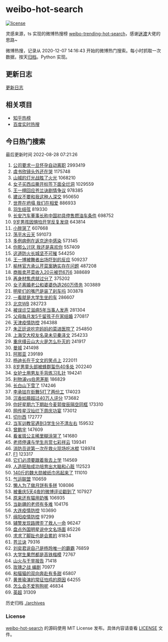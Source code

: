 # weibo-hot-search

[![license](https://img.shields.io/github/license/Arrackisarookie/weibo-hot-search)](https://github.com/Arrackisarookie/weibo-hot-search/blob/master/LICENSE)

灵感来源，ts 实现的微博热搜榜 [weibo-trending-hot-search](https://github.com/justjavac/weibo-trending-hot-search)，感谢[迷渡](https://github.com/justjavac)大佬的思路~

微博热搜，记录从 2020-12-07 14:16:43 开始的微博热门搜索。每小时抓取一次数据，按天[归档](./archives)。Python 实现。

## 更新日志
[更新日志](./UPDATE.md)

## 相关项目
+ [知乎热榜](https://github.com/Arrackisarookie/zhihu-top-search)
+ [百度实时热搜](https://github.com/Arrackisarookie/baidu-hot-search)

## 今日热门搜索

<!-- Rank Begin -->

最后更新时间 2022-08-28 07:21:26

1. [公司要求一旦怀孕自动离职](https://s.weibo.com/weibo?q=%23%E5%85%AC%E5%8F%B8%E8%A6%81%E6%B1%82%E4%B8%80%E6%97%A6%E6%80%80%E5%AD%95%E8%87%AA%E5%8A%A8%E7%A6%BB%E8%81%8C%23&Refer=top) 2993419
1. [虞书欣镜头外还在哭](https://s.weibo.com/weibo?q=%23%E8%99%9E%E4%B9%A6%E6%AC%A3%E9%95%9C%E5%A4%B4%E5%A4%96%E8%BF%98%E5%9C%A8%E5%93%AD%23&Refer=top) 1175748
1. [山城的灯光战胜了火光](https://s.weibo.com/weibo?q=%23%E5%B1%B1%E5%9F%8E%E7%9A%84%E7%81%AF%E5%85%89%E6%88%98%E8%83%9C%E4%BA%86%E7%81%AB%E5%85%89%23&Refer=top) 1068210
1. [女子买西瓜撕开标签下面全烂洞](https://s.weibo.com/weibo?q=%23%E5%A5%B3%E5%AD%90%E4%B9%B0%E8%A5%BF%E7%93%9C%E6%92%95%E5%BC%80%E6%A0%87%E7%AD%BE%E4%B8%8B%E9%9D%A2%E5%85%A8%E7%83%82%E6%B4%9E%23&Refer=top) 1029559
1. [王一栩回应苍兰诀剧情争议](https://s.weibo.com/weibo?q=%23%E7%8E%8B%E4%B8%80%E6%A0%A9%E5%9B%9E%E5%BA%94%E8%8B%8D%E5%85%B0%E8%AF%80%E5%89%A7%E6%83%85%E4%BA%89%E8%AE%AE%23&Refer=top) 978385
1. [建议不要和我这种人深交](https://s.weibo.com/weibo?q=%23%E5%BB%BA%E8%AE%AE%E4%B8%8D%E8%A6%81%E5%92%8C%E6%88%91%E8%BF%99%E7%A7%8D%E4%BA%BA%E6%B7%B1%E4%BA%A4%23&Refer=top) 950650
1. [世界在坍塌 我们在相爱](https://s.weibo.com/weibo?q=%E4%B8%96%E7%95%8C%E5%9C%A8%E5%9D%8D%E5%A1%8C%20%E6%88%91%E4%BB%AC%E5%9C%A8%E7%9B%B8%E7%88%B1&Refer=top) 886933
1. [羽生结弦](https://s.weibo.com/weibo?q=%23%E7%BE%BD%E7%94%9F%E7%BB%93%E5%BC%A6%23&Refer=top) 819330
1. [长安汽车董事长称中国初具停售燃油车条件](https://s.weibo.com/weibo?q=%23%E9%95%BF%E5%AE%89%E6%B1%BD%E8%BD%A6%E8%91%A3%E4%BA%8B%E9%95%BF%E7%A7%B0%E4%B8%AD%E5%9B%BD%E5%88%9D%E5%85%B7%E5%81%9C%E5%94%AE%E7%87%83%E6%B2%B9%E8%BD%A6%E6%9D%A1%E4%BB%B6%23&Refer=top) 698752
1. [9岁男孩因惧怕开学反复发烧](https://s.weibo.com/weibo?q=%239%E5%B2%81%E7%94%B7%E5%AD%A9%E5%9B%A0%E6%83%A7%E6%80%95%E5%BC%80%E5%AD%A6%E5%8F%8D%E5%A4%8D%E5%8F%91%E7%83%A7%23&Refer=top) 643814
1. [小胖哭了](https://s.weibo.com/weibo?q=%23%E5%B0%8F%E8%83%96%E5%93%AD%E4%BA%86%23&Refer=top) 607668
1. [荡平水云天](https://s.weibo.com/weibo?q=%E8%8D%A1%E5%B9%B3%E6%B0%B4%E4%BA%91%E5%A4%A9&Refer=top) 591073
1. [多例病例在返京途中感染](https://s.weibo.com/weibo?q=%23%E5%A4%9A%E4%BE%8B%E7%97%85%E4%BE%8B%E5%9C%A8%E8%BF%94%E4%BA%AC%E9%80%94%E4%B8%AD%E6%84%9F%E6%9F%93%23&Refer=top) 573145
1. [你那么讨厌 我还是喜欢你](https://s.weibo.com/weibo?q=%E4%BD%A0%E9%82%A3%E4%B9%88%E8%AE%A8%E5%8E%8C%20%E6%88%91%E8%BF%98%E6%98%AF%E5%96%9C%E6%AC%A2%E4%BD%A0&Refer=top) 557409
1. [这道防火长城坚不可摧](https://s.weibo.com/weibo?q=%23%E8%BF%99%E9%81%93%E9%98%B2%E7%81%AB%E9%95%BF%E5%9F%8E%E5%9D%9A%E4%B8%8D%E5%8F%AF%E6%91%A7%23&Refer=top) 544250
1. [王一博被舞者出场吓到的反应](https://s.weibo.com/weibo?q=%23%E7%8E%8B%E4%B8%80%E5%8D%9A%E8%A2%AB%E8%88%9E%E8%80%85%E5%87%BA%E5%9C%BA%E5%90%93%E5%88%B0%E7%9A%84%E5%8F%8D%E5%BA%94%23&Refer=top) 509237
1. [榆林官方承认芹菜案确实存在问题](https://s.weibo.com/weibo?q=%23%E6%A6%86%E6%9E%97%E5%AE%98%E6%96%B9%E6%89%BF%E8%AE%A4%E8%8A%B9%E8%8F%9C%E6%A1%88%E7%A1%AE%E5%AE%9E%E5%AD%98%E5%9C%A8%E9%97%AE%E9%A2%98%23&Refer=top) 487208
1. [商贩卖芹菜收入20元被罚6万6](https://s.weibo.com/weibo?q=%23%E5%95%86%E8%B4%A9%E5%8D%96%E8%8A%B9%E8%8F%9C%E6%94%B6%E5%85%A520%E5%85%83%E8%A2%AB%E7%BD%9A6%E4%B8%876%23&Refer=top) 388689
1. [再身材焦虑就过分了](https://s.weibo.com/weibo?q=%23%E5%86%8D%E8%BA%AB%E6%9D%90%E7%84%A6%E8%99%91%E5%B0%B1%E8%BF%87%E5%88%86%E4%BA%86%23&Refer=top) 375202
1. [女子离婚老公和婆婆伪造260万债务](https://s.weibo.com/weibo?q=%23%E5%A5%B3%E5%AD%90%E7%A6%BB%E5%A9%9A%E8%80%81%E5%85%AC%E5%92%8C%E5%A9%86%E5%A9%86%E4%BC%AA%E9%80%A0260%E4%B8%87%E5%80%BA%E5%8A%A1%23&Refer=top) 303889
1. [明星们的嘴巴是装了刹车吗](https://s.weibo.com/weibo?q=%23%E6%98%8E%E6%98%9F%E4%BB%AC%E7%9A%84%E5%98%B4%E5%B7%B4%E6%98%AF%E8%A3%85%E4%BA%86%E5%88%B9%E8%BD%A6%E5%90%97%23&Refer=top) 303878
1. [一看就是大学生坐的车](https://s.weibo.com/weibo?q=%23%E4%B8%80%E7%9C%8B%E5%B0%B1%E6%98%AF%E5%A4%A7%E5%AD%A6%E7%94%9F%E5%9D%90%E7%9A%84%E8%BD%A6%23&Refer=top) 286607
1. [北京WB](https://s.weibo.com/weibo?q=%E5%8C%97%E4%BA%ACWB&Refer=top) 282723
1. [被误诊艾滋病5年当事人发声](https://s.weibo.com/weibo?q=%23%E8%A2%AB%E8%AF%AF%E8%AF%8A%E8%89%BE%E6%BB%8B%E7%97%855%E5%B9%B4%E5%BD%93%E4%BA%8B%E4%BA%BA%E5%8F%91%E5%A3%B0%23&Refer=top) 281304
1. [父母每月发5千留孩子在家结婚](https://s.weibo.com/weibo?q=%23%E7%88%B6%E6%AF%8D%E6%AF%8F%E6%9C%88%E5%8F%915%E5%8D%83%E7%95%99%E5%AD%A9%E5%AD%90%E5%9C%A8%E5%AE%B6%E7%BB%93%E5%A9%9A%23&Refer=top) 270817
1. [天津疫情防控](https://s.weibo.com/weibo?q=%E5%A4%A9%E6%B4%A5%E7%96%AB%E6%83%85%E9%98%B2%E6%8E%A7&Refer=top) 264388
1. [朱正廷说吃完妈妈的菜进医院了](https://s.weibo.com/weibo?q=%23%E6%9C%B1%E6%AD%A3%E5%BB%B7%E8%AF%B4%E5%90%83%E5%AE%8C%E5%A6%88%E5%A6%88%E7%9A%84%E8%8F%9C%E8%BF%9B%E5%8C%BB%E9%99%A2%E4%BA%86%23&Refer=top) 254850
1. [上海交大校友名录未见秦泽文](https://s.weibo.com/weibo?q=%23%E4%B8%8A%E6%B5%B7%E4%BA%A4%E5%A4%A7%E6%A0%A1%E5%8F%8B%E5%90%8D%E5%BD%95%E6%9C%AA%E8%A7%81%E7%A7%A6%E6%B3%BD%E6%96%87%23&Refer=top) 254233
1. [重庆缙云山大火是怎么扑灭的](https://s.weibo.com/weibo?q=%23%E9%87%8D%E5%BA%86%E7%BC%99%E4%BA%91%E5%B1%B1%E5%A4%A7%E7%81%AB%E6%98%AF%E6%80%8E%E4%B9%88%E6%89%91%E7%81%AD%E7%9A%84%23&Refer=top) 241917
1. [曼城](https://s.weibo.com/weibo?q=%E6%9B%BC%E5%9F%8E&Refer=top) 241498
1. [阿那亚](https://s.weibo.com/weibo?q=%23%E9%98%BF%E9%82%A3%E4%BA%9A%23&Refer=top) 239189
1. [杨迪长在于文文的笑点上](https://s.weibo.com/weibo?q=%23%E6%9D%A8%E8%BF%AA%E9%95%BF%E5%9C%A8%E4%BA%8E%E6%96%87%E6%96%87%E7%9A%84%E7%AC%91%E7%82%B9%E4%B8%8A%23&Refer=top) 222011
1. [8岁男童头部被蜂群蜇伤40多处](https://s.weibo.com/weibo?q=%238%E5%B2%81%E7%94%B7%E7%AB%A5%E5%A4%B4%E9%83%A8%E8%A2%AB%E8%9C%82%E7%BE%A4%E8%9C%87%E4%BC%A440%E5%A4%9A%E5%A4%84%23&Refer=top) 202240
1. [女护士用男友手背练习扎针](https://s.weibo.com/weibo?q=%23%E5%A5%B3%E6%8A%A4%E5%A3%AB%E7%94%A8%E7%94%B7%E5%8F%8B%E6%89%8B%E8%83%8C%E7%BB%83%E4%B9%A0%E6%89%8E%E9%92%88%23&Refer=top) 194241
1. [利物浦vs伯恩茅斯](https://s.weibo.com/weibo?q=%23%E5%88%A9%E7%89%A9%E6%B5%A6vs%E4%BC%AF%E6%81%A9%E8%8C%85%E6%96%AF%23&Refer=top) 186829
1. [长白山下雪了](https://s.weibo.com/weibo?q=%23%E9%95%BF%E7%99%BD%E5%B1%B1%E4%B8%8B%E9%9B%AA%E4%BA%86%23&Refer=top) 174246
1. [李承铉在街舞5打了两份工](https://s.weibo.com/weibo?q=%23%E6%9D%8E%E6%89%BF%E9%93%89%E5%9C%A8%E8%A1%97%E8%88%9E5%E6%89%93%E4%BA%86%E4%B8%A4%E4%BB%BD%E5%B7%A5%23&Refer=top) 174023
1. [沉香如屑超过40万人评分](https://s.weibo.com/weibo?q=%23%E6%B2%89%E9%A6%99%E5%A6%82%E5%B1%91%E8%B6%85%E8%BF%8740%E4%B8%87%E4%BA%BA%E8%AF%84%E5%88%86%23&Refer=top) 173682
1. [你好星期六下期赵今麦郭俊辰隔空同框](https://s.weibo.com/weibo?q=%23%E4%BD%A0%E5%A5%BD%E6%98%9F%E6%9C%9F%E5%85%AD%E4%B8%8B%E6%9C%9F%E8%B5%B5%E4%BB%8A%E9%BA%A6%E9%83%AD%E4%BF%8A%E8%BE%B0%E9%9A%94%E7%A9%BA%E5%90%8C%E6%A1%86%23&Refer=top) 173310
1. [网传星汉灿烂下周庆功宴](https://s.weibo.com/weibo?q=%23%E7%BD%91%E4%BC%A0%E6%98%9F%E6%B1%89%E7%81%BF%E7%83%82%E4%B8%8B%E5%91%A8%E5%BA%86%E5%8A%9F%E5%AE%B4%23&Refer=top) 173012
1. [切尔西](https://s.weibo.com/weibo?q=%E5%88%87%E5%B0%94%E8%A5%BF&Refer=top) 172777
1. [当军训教官遇到3学生分不清左右](https://s.weibo.com/weibo?q=%23%E5%BD%93%E5%86%9B%E8%AE%AD%E6%95%99%E5%AE%98%E9%81%87%E5%88%B03%E5%AD%A6%E7%94%9F%E5%88%86%E4%B8%8D%E6%B8%85%E5%B7%A6%E5%8F%B3%23&Refer=top) 159532
1. [曾鹏宇](https://s.weibo.com/weibo?q=%E6%9B%BE%E9%B9%8F%E5%AE%87&Refer=top) 147609
1. [看雀斑公主稀里糊涂哭了](https://s.weibo.com/weibo?q=%23%E7%9C%8B%E9%9B%80%E6%96%91%E5%85%AC%E4%B8%BB%E7%A8%80%E9%87%8C%E7%B3%8A%E6%B6%82%E5%93%AD%E4%BA%86%23&Refer=top) 141680
1. [老师停课与学生共赏七彩祥云](https://s.weibo.com/weibo?q=%23%E8%80%81%E5%B8%88%E5%81%9C%E8%AF%BE%E4%B8%8E%E5%AD%A6%E7%94%9F%E5%85%B1%E8%B5%8F%E4%B8%83%E5%BD%A9%E7%A5%A5%E4%BA%91%23&Refer=top) 139341
1. [消防员说第一次在救火现场吃冰棍](https://s.weibo.com/weibo?q=%23%E6%B6%88%E9%98%B2%E5%91%98%E8%AF%B4%E7%AC%AC%E4%B8%80%E6%AC%A1%E5%9C%A8%E6%95%91%E7%81%AB%E7%8E%B0%E5%9C%BA%E5%90%83%E5%86%B0%E6%A3%8D%23&Refer=top) 128974
1. [F1](https://s.weibo.com/weibo?q=F1&Refer=top) 123317
1. [它们必须要跟着我去上学](https://s.weibo.com/weibo?q=%23%E5%AE%83%E4%BB%AC%E5%BF%85%E9%A1%BB%E8%A6%81%E8%B7%9F%E7%9D%80%E6%88%91%E5%8E%BB%E4%B8%8A%E5%AD%A6%23&Refer=top) 114569
1. [人造胚胎成功培育出大脑和心脏](https://s.weibo.com/weibo?q=%23%E4%BA%BA%E9%80%A0%E8%83%9A%E8%83%8E%E6%88%90%E5%8A%9F%E5%9F%B9%E8%82%B2%E5%87%BA%E5%A4%A7%E8%84%91%E5%92%8C%E5%BF%83%E8%84%8F%23&Refer=top) 112523
1. [140斤的魏大勋被纸巾吊起来了](https://s.weibo.com/weibo?q=%23140%E6%96%A4%E7%9A%84%E9%AD%8F%E5%A4%A7%E5%8B%8B%E8%A2%AB%E7%BA%B8%E5%B7%BE%E5%90%8A%E8%B5%B7%E6%9D%A5%E4%BA%86%23&Refer=top) 111010
1. [气运联盟](https://s.weibo.com/weibo?q=%E6%B0%94%E8%BF%90%E8%81%94%E7%9B%9F&Refer=top) 110659
1. [懒人为了做月饼有多拼](https://s.weibo.com/weibo?q=%23%E6%87%92%E4%BA%BA%E4%B8%BA%E4%BA%86%E5%81%9A%E6%9C%88%E9%A5%BC%E6%9C%89%E5%A4%9A%E6%8B%BC%23&Refer=top) 108086
1. [被重庆5天4夜的微博评论戳到了](https://s.weibo.com/weibo?q=%23%E8%A2%AB%E9%87%8D%E5%BA%865%E5%A4%A94%E5%A4%9C%E7%9A%84%E5%BE%AE%E5%8D%9A%E8%AF%84%E8%AE%BA%E6%88%B3%E5%88%B0%E4%BA%86%23&Refer=top) 107927
1. [原来还有猫用奶嘴](https://s.weibo.com/weibo?q=%23%E5%8E%9F%E6%9D%A5%E8%BF%98%E6%9C%89%E7%8C%AB%E7%94%A8%E5%A5%B6%E5%98%B4%23&Refer=top) 106935
1. [当新疆的老师有多难](https://s.weibo.com/weibo?q=%23%E5%BD%93%E6%96%B0%E7%96%86%E7%9A%84%E8%80%81%E5%B8%88%E6%9C%89%E5%A4%9A%E9%9A%BE%23&Refer=top) 104176
1. [大连疫情防控](https://s.weibo.com/weibo?q=%23%E5%A4%A7%E8%BF%9E%E7%96%AB%E6%83%85%E9%98%B2%E6%8E%A7%23&Refer=top) 103690
1. [绵阳疫情防控](https://s.weibo.com/weibo?q=%23%E7%BB%B5%E9%98%B3%E7%96%AB%E6%83%85%E9%98%B2%E6%8E%A7%23&Refer=top) 97299
1. [辅警发现路牌歪了救人一命](https://s.weibo.com/weibo?q=%23%E8%BE%85%E8%AD%A6%E5%8F%91%E7%8E%B0%E8%B7%AF%E7%89%8C%E6%AD%AA%E4%BA%86%E6%95%91%E4%BA%BA%E4%B8%80%E5%91%BD%23&Refer=top) 96247
1. [盘点外国明星说中文名场面](https://s.weibo.com/weibo?q=%E7%9B%98%E7%82%B9%E5%A4%96%E5%9B%BD%E6%98%8E%E6%98%9F%E8%AF%B4%E4%B8%AD%E6%96%87%E5%90%8D%E5%9C%BA%E9%9D%A2&Refer=top) 85226
1. [求求了脚趾也是会累的](https://s.weibo.com/weibo?q=%E6%B1%82%E6%B1%82%E4%BA%86%E8%84%9A%E8%B6%BE%E4%B9%9F%E6%98%AF%E4%BC%9A%E7%B4%AF%E7%9A%84&Refer=top) 81834
1. [苍兰诀](https://s.weibo.com/weibo?q=%E8%8B%8D%E5%85%B0%E8%AF%80&Refer=top) 79316
1. [刘奕君说自己是杨玲唯一的霸霸](https://s.weibo.com/weibo?q=%23%E5%88%98%E5%A5%95%E5%90%9B%E8%AF%B4%E8%87%AA%E5%B7%B1%E6%98%AF%E6%9D%A8%E7%8E%B2%E5%94%AF%E4%B8%80%E7%9A%84%E9%9C%B8%E9%9C%B8%23&Refer=top) 76859
1. [大学生果然都是高铁楷模](https://s.weibo.com/weibo?q=%23%E5%A4%A7%E5%AD%A6%E7%94%9F%E6%9E%9C%E7%84%B6%E9%83%BD%E6%98%AF%E9%AB%98%E9%93%81%E6%A5%B7%E6%A8%A1%23&Refer=top) 72767
1. [山火与干旱报告](https://s.weibo.com/weibo?q=%E5%B1%B1%E7%81%AB%E4%B8%8E%E5%B9%B2%E6%97%B1%E6%8A%A5%E5%91%8A&Refer=top) 71418
1. [玫瑰之战 编剧](https://s.weibo.com/weibo?q=%E7%8E%AB%E7%91%B0%E4%B9%8B%E6%88%98%20%E7%BC%96%E5%89%A7&Refer=top) 70977
1. [和猫猫的双向奔赴有多甜](https://s.weibo.com/weibo?q=%23%E5%92%8C%E7%8C%AB%E7%8C%AB%E7%9A%84%E5%8F%8C%E5%90%91%E5%A5%94%E8%B5%B4%E6%9C%89%E5%A4%9A%E7%94%9C%23&Refer=top) 65807
1. [黄景瑜演的常征怕鸡的原因](https://s.weibo.com/weibo?q=%23%E9%BB%84%E6%99%AF%E7%91%9C%E6%BC%94%E7%9A%84%E5%B8%B8%E5%BE%81%E6%80%95%E9%B8%A1%E7%9A%84%E5%8E%9F%E5%9B%A0%23&Refer=top) 64255
1. [怎么会不爱狗狗呢](https://s.weibo.com/weibo?q=%23%E6%80%8E%E4%B9%88%E4%BC%9A%E4%B8%8D%E7%88%B1%E7%8B%97%E7%8B%97%E5%91%A2%23&Refer=top) 46834
1. [英超](https://s.weibo.com/weibo?q=%E8%8B%B1%E8%B6%85&Refer=top) 31309
<!-- Rank End -->

历史归档 [./archives](./archives)

### License

[weibo-hot-search](https://github.com/Arrackisarookie/weibo-hot-search) 的源码使用 MIT License 发布。具体内容请查看 [LICENSE](./LICENSE) 文件。
